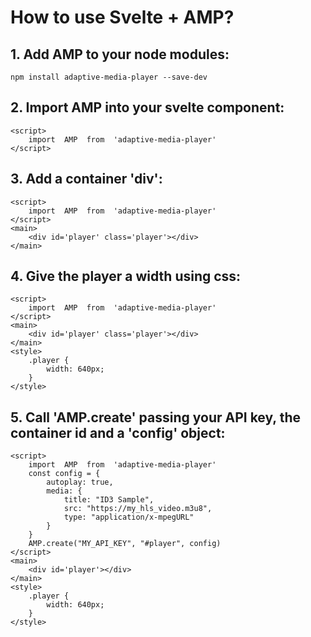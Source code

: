 # How to use Svelte + AMP?

## 1. Add AMP to your node modules:

```
npm install adaptive-media-player --save-dev
```

## 2. Import AMP into your svelte component:

```
<script>
    import  AMP  from  'adaptive-media-player'
</script>
```

## 3. Add a container 'div':

```
<script>
    import  AMP  from  'adaptive-media-player'
</script>
<main>
    <div id='player' class='player'></div>
</main>
```

## 4. Give the player a width using css:

```
<script>
    import  AMP  from  'adaptive-media-player'
</script>
<main>
    <div id='player' class='player'></div>
</main>
<style>
    .player {
        width: 640px;
    }
</style>
```

## 5. Call 'AMP.create' passing your API key, the container id and a 'config' object:

```
<script>
    import  AMP  from  'adaptive-media-player'
    const config = {
        autoplay: true,
        media: {
            title: "ID3 Sample",
            src: "https://my_hls_video.m3u8",
            type: "application/x-mpegURL"
        }
    }
    AMP.create("MY_API_KEY", "#player", config)
</script>
<main>
    <div id='player'></div>
</main>
<style>
    .player {
        width: 640px;
    }
</style>
```